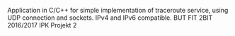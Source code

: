 Application in C/C++ for simple implementation of traceroute service, using UDP connection and sockets.
IPv4 and IPv6 compatible.
BUT FIT 2BIT 2016/2017 IPK Projekt 2
